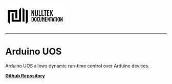 [![NullTek Documentation](../../resources/NullTekDocumentationLogo.png)](https://creatingnull.github.io)

---

# Arduino UOS

Arduino UOS allows dynamic run-time control over Arduino devices.

**[Github Repository](https://github.com/CreatingNull/UOS-Arduino)**

